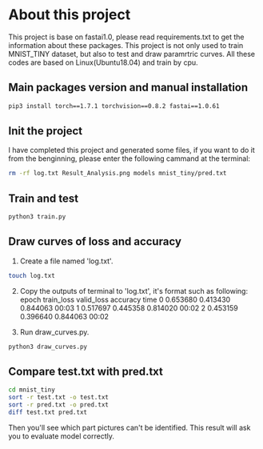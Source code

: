 # About this project
This project is base on fastai1.0, please read requirements.txt to get the information about these packages. This project is not only used to train MNIST_TINY dataset, but also to test and draw paramrtric curves. All these codes are based on Linux(Ubuntu18.04) and train by cpu.

## Main packages version and manual installation
```bash
pip3 install torch==1.7.1 torchvision==0.8.2 fastai==1.0.61
```
## Init the project
I have completed this project and generated some files, if you want to do it from the benginning, please enter the following cammand at the terminal:
```bash
rm -rf log.txt Result_Analysis.png models mnist_tiny/pred.txt
```

## Train and test
```bash
python3 train.py
```

## Draw curves of loss and accuracy
1. Create a file named 'log.txt'.
```bash
touch log.txt
```

2. Copy the outputs of terminal to 'log.txt', it's format such as following:
epoch     train_loss  valid_loss  accuracy  time
0         0.653680    0.413430    0.844063  00:03
1         0.517697    0.445358    0.814020  00:02
2         0.453159    0.396640    0.844063  00:02

2. Run draw_curves.py.
```bash
python3 draw_curves.py
```
## Compare test.txt with pred.txt
```bash
cd mnist_tiny
sort -r test.txt -o test.txt
sort -r pred.txt -o pred.txt
diff test.txt pred.txt
```
Then you'll see which part pictures can't be identified.
This result will ask you to evaluate model correctly.
